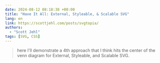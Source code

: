 ```yaml
---
date: 2024-08-12 08:18:38 +00:00
title: "Have It All: External, Styleable, & Scalable SVG"
lang: en
link: https://scottjehl.com/posts/svgtopia/
authors:
  - "Scott Jehl"
tags: [SVG, CSS]
---
```


> here I'll demonstrate a 4th approach that I think hits the center of the venn diagram for External, Styleable, and Scalable SVG.
